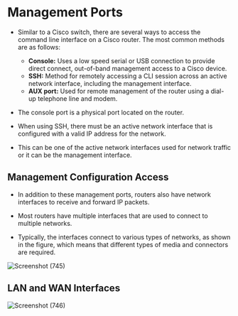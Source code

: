 # Management Ports

- Similar to a Cisco switch, there are several ways to access the command line interface on a Cisco router. The most common methods are as follows:

    - **Console:**  Uses a low speed serial or USB connection to provide direct connect, out-of-band management access to a Cisco device.
    - **SSH:**      Method for remotely accessing a CLI session across an active network interface, including the management interface.
    - **AUX port:** Used for remote management of the router using a dial-up telephone line and modem.

- The console port is a physical port located on the router. 
 
- When using SSH, there must be an active network interface that is configured with a valid IP address for the network. 
 
- This can be one of the active network interfaces used for network traffic or it can be the management interface.

## Management Configuration Access

- In addition to these management ports, routers also have network interfaces to receive and forward IP packets. 
 
- Most routers have multiple interfaces that are used to connect to multiple networks. 
 
- Typically, the interfaces connect to various types of networks, as shown in the figure, which means that different types of media and connectors are required.

![Screenshot (745)](https://user-images.githubusercontent.com/63872951/178156398-4853df86-167a-457e-a3b0-ae7bc99abad6.png)


## LAN and WAN Interfaces

![Screenshot (746)](https://user-images.githubusercontent.com/63872951/178156439-857bf077-1fa8-4ade-a405-7e0319e5714e.png)
